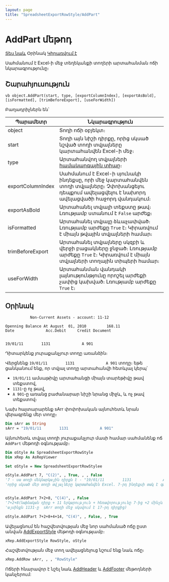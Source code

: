```yaml
---
layout: page
title: "SpreadsheetExportRowStyle/AddPart"
---
```


# AddPart մեթոդ

[Տես նաև](../SpreadsheetExportRowStyle.md) Օրինակ [Կիրառվում է](../SpreadsheetExportRowStyle.md)

Սահմանում է Excel-ի մեջ տեղեկանքի տողերի արտահանման ոճի նկարագրությունը։


## Շարահյուսություն

`` vb
object.AddPart(start, type, [exportColumnIndex], [exportAsBold], [isFormatted], [trimBeforeExport], [useForWidth])
``

Բաղադրիչներն են՝

| Պարամետր | Նկարագրություն |
|--|--|
| object | Տողի ոճի օբյեկտ։ |
| start | Տողի այն նիշի դիրքը, որից սկսած նշված տողի տվյալները կարտահանվեն Excel-ի մեջ։ |
| type | Արտահանվող տվյալների [համակարգային տիպը](../../types.md)։ |
| exportColumnIndex | Սահմանում է Excel-ի սյունակի ինդեքսը, որի մեջ կարտահանվեն տողի տվյալները։ Չփոխանցելու դեպքում ավելացվելու է նախորդ ավելացվածի հաջորդ վանդակում։ |
| exportAsBold | Արտահանել տվյալի տեքստը թավ։ Լռությամբ ստանում է `False` արժեք։ |
| isFormatted | Արտահանել տվյալը ձևաչափված։ Լռությամբ արժեքը `True` է։ Կիրառվում է միայն թվային տվյալների համար։ |
| trimBeforeExport | Արտահանել տվյալները սկզբի և վերջի բացակները ջնջած։ Լռությամբ արժեքը `True` է։ Կիրառվում է միայն տվյալների տողային տիպերի համար։ |
| useForWidth | Արտահանման վանդակի լայնությունթյունը որոշել արժեքի չափից կախված։ Լռությամբ արժեքը `True` է։ |

## Օրինակ

```
           Non-Current Assets - account: 11-12

Openning Balance At August  01, 2010         168.11
Date              Acc.Debit     Credit Document 


19/01/11        1131              A 901        
```

Դիտարկենք յուրաքանչյուր տողը առանձին։

Վերցնենք `19/01/11        1131              A 901` տողը։ 
եթե ցանկանում ենք, որ տվյալ տողը արտահանվի հետևյալ կերպ՝  
* `19/01/11` ամսաթիվը արտահանցի միայն տարեթիվը թավ տեքստով,  
* `1131`-ը ոչ թավ,  
* `A 901`-ը առանց բաժանարար նիշի նրանց միջև, և ոչ թավ տեքստով։

Նախ հայտարարենք sArr փոփոխական այնուհետև նրան վերագրենք մեր տողը։

``` vb
Dim sArr as String  
sArr = "19/01/11        1131              A 901"
```

Այնուհետև տվյալ տողի յուրաքանչյուր մասի համար սահմանենք ոճ `AddPart` մեթոդի օգնությամբ։ 

``` vb
Dim oStyle As SpreadsheetExportRowStyle
Dim xRep As AsRepViewer

Set oStyle = New SpreadsheetExportRowStylee

oStyle.AddPart 7, "C(2)", , True, , , False  
'7 - սա տողի մեկնարկային դիրքն է - "19/01/11        1131              A 901", 
'որից սկսած մեր տողի տվյալները կարտահանվեն Excel. 7-րդ ինդեքսի տակ է գտնվում "1" նիշը։ 


oStyle.AddPart 7+2+8, "C(4)", , False 
'7+2+8(նախնական դիրք + 11 երկարություն + հեռավորությունը 7-ից +2 մինչև 1131, 
'այսինքն 1131-ը  sArr տողի մեջ սկսվում է 17-րդ դիրքից)  

oStyle.AddPart 7+2+8+4+14, "C(4)", , False, , True
```

Ավելացնում են հաշվետվության մեջ նոր սահմանած ոճը ըստ անվան [AddExportStyle](../AsRepViewer/AddExportStyle.md) մեթոդի օգնությամբ։

``` vb
xRep.AddExportStyle RowStyle, oStyle
```

Հաշվետվության մեջ տող ավելացնելուց նշում ենք նաև ոճը։

``` vb
xRep.AddRow sArr, , , "RowStyle" 
```

Ոճերի հնարավոր է նշել նաև [AddHeader](../AsRepViewer/AddHeader.md) և [AddFooter](../AsRepViewer/AddFooter.md) մեթոդների կանչերում:
